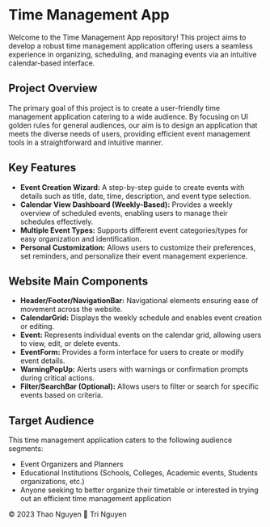# Time Management App

Welcome to the Time Management App repository! This project aims to develop a robust time management application offering users a seamless experience in organizing, scheduling, and managing events via an intuitive calendar-based interface.

## Project Overview

The primary goal of this project is to create a user-friendly time management application catering to a wide audience. By focusing on UI golden rules for general audiences, our aim is to design an application that meets the diverse needs of users, providing efficient event management tools in a straightforward and intuitive manner.

## Key Features

- **Event Creation Wizard:** A step-by-step guide to create events with details such as title, date, time, description, and event type selection.
- **Calendar View Dashboard (Weekly-Based):** Provides a weekly overview of scheduled events, enabling users to manage their schedules effectively.
- **Multiple Event Types:** Supports different event categories/types for easy organization and identification.
- **Personal Customization:** Allows users to customize their preferences, set reminders, and personalize their event management experience.

## Website Main Components

- **Header/Footer/NavigationBar:** Navigational elements ensuring ease of movement across the website.
- **CalendarGrid:** Displays the weekly schedule and enables event creation or editing.
- **Event:** Represents individual events on the calendar grid, allowing users to view, edit, or delete events.
- **EventForm:** Provides a form interface for users to create or modify event details.
- **WarningPopUp:** Alerts users with warnings or confirmation prompts during critical actions.
- **Filter/SearchBar (Optional):** Allows users to filter or search for specific events based on criteria.

## Target Audience

This time management application caters to the following audience segments:
- Event Organizers and Planners
- Educational Institutions (Schools, Colleges, Academic events, Students organizations, etc.)
- Anyone seeking to better organize their timetable or interested in trying out an efficient time management application

© 2023 Thao Nguyen 🤝 Tri Nguyen
